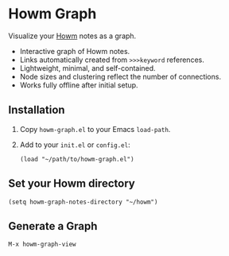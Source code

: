 # Howm Graph 

Visualize your [Howm](https://github.com/kaorahi/howm) notes as a graph.

- Interactive graph of Howm notes.
- Links automatically created from `>>>keyword` references.
- Lightweight, minimal, and self-contained.
- Node sizes and clustering reflect the number of connections.
- Works fully offline after initial setup.

## Installation

1. Copy `howm-graph.el` to your Emacs `load-path`.  
2. Add to your `init.el` or `config.el`:

   ```elisp
   (load "~/path/to/howm-graph.el")

## Set your Howm directory 

```(setq howm-graph-notes-directory "~/howm") ```

## Generate a Graph

```M-x howm-graph-view```
